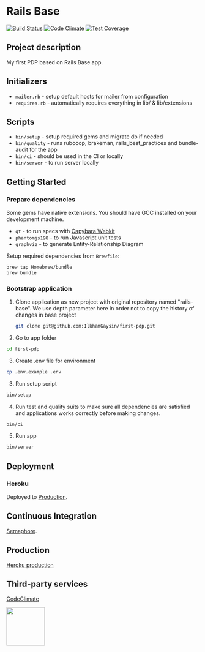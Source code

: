 # Rails Base

[![Build Status](https://semaphoreci.com/api/v1/ilkham-gaysin/first-pdp/branches/master/shields_badge.svg)](https://semaphoreci.com/ilkham-gaysin/first-pdp)
[![Code Climate](https://codeclimate.com/github/IlkhamGaysin/first-pdp/badges/gpa.svg)](https://codeclimate.com/github/IlkhamGaysin/first-pdp)
[![Test Coverage](https://codeclimate.com/github/IlkhamGaysin/first-pdp/badges/coverage.svg)](https://codeclimate.com/github/IlkhamGaysin/first-pdp/coverage)

## Project description
My first PDP based on Rails Base app.

## Initializers

* `mailer.rb` - setup default hosts for mailer from configuration
* `requires.rb` - automatically requires everything in lib/ & lib/extensions

## Scripts

* `bin/setup` - setup required gems and migrate db if needed
* `bin/quality` - runs rubocop, brakeman, rails_best_practices and bundle-audit for the app
* `bin/ci` - should be used in the CI or locally
* `bin/server` - to run server locally

## Getting Started

### Prepare dependencies

Some gems have native extensions.
You should have GCC installed on your development machine.

* `qt` - to run specs with [Capybara Webkit](https://github.com/thoughtbot/capybara-webkit)
* `phantomjs198` - to run Javascript unit tests
* `graphviz` - to generate Entity-Relationship Diagram

Setup required dependencies from `Brewfile`:
```bash
brew tap Homebrew/bundle
brew bundle
```

### Bootstrap application

1. Clone application as new project with original repository named "rails-base". We use depth parameter here in order not to copy the history of changes in base project

   ```bash
   git clone git@github.com:IlkhamGaysin/first-pdp.git
   ```

2. Go to app folder

  ```bash
  cd first-pdp
  ```

3. Create .env file for environment

  ```bash
  cp .env.example .env
  ```
3. Run setup script

  ```bash
  bin/setup
  ```

4. Run test and quality suits to make sure all dependencies are satisfied and applications works correctly before making changes.

  ```bash
  bin/ci
  ```

5. Run app

  ```bash
  bin/server
  ```

## Deployment

### Heroku

Deployed to [Production](https://first-pdp-practice.herokuapp.com).

Continuous Integration
-

[Semaphore](https://semaphoreci.com/ilkham-gaysin/first-pdp).


Production
-

[Heroku production](https://first-pdp-practice.herokuapp.com)

Third-party services
-

[CodeClimate](https://codeclimate.com/github/IlkhamGaysin/first-pdp)

[<img src="http://www.flatstack.com/logo.svg" width="100"/>](http://www.flatstack.com)
